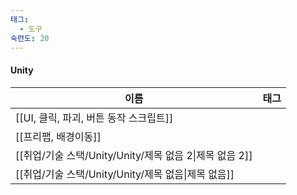 ```yaml
---
태그:
  - 도구
숙련도: 20
---
```

#### Unity

|이름|태그|
|---|---|
|[[UI, 클릭, 파괴, 버튼 동작 스크립트]]||
|[[프리팹, 배경이동]]||
|[[취업/기술 스택/Unity/Unity/제목 없음 2\|제목 없음 2]]||
|[[취업/기술 스택/Unity/Unity/제목 없음\|제목 없음]]||